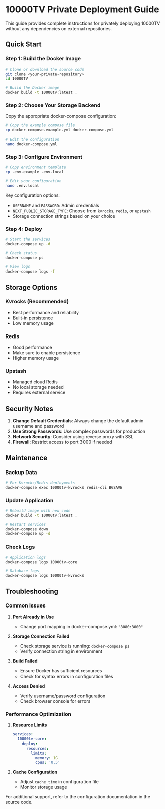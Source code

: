 # 10000TV Private Deployment Guide

This guide provides complete instructions for privately deploying 10000TV without any dependencies on external repositories.

## Quick Start

### Step 1: Build the Docker Image

```bash
# Clone or download the source code
git clone <your-private-repository>
cd 10000TV

# Build the Docker image
docker build -t 10000tv:latest .
```

### Step 2: Choose Your Storage Backend

Copy the appropriate docker-compose configuration:

```bash
# Copy the example compose file
cp docker-compose.example.yml docker-compose.yml

# Edit the configuration
nano docker-compose.yml
```

### Step 3: Configure Environment

```bash
# Copy environment template
cp .env.example .env.local

# Edit your configuration
nano .env.local
```

Key configuration options:
- `USERNAME` and `PASSWORD`: Admin credentials
- `NEXT_PUBLIC_STORAGE_TYPE`: Choose from `kvrocks`, `redis`, or `upstash`
- Storage connection strings based on your choice

### Step 4: Deploy

```bash
# Start the services
docker-compose up -d

# Check status
docker-compose ps

# View logs
docker-compose logs -f
```

## Storage Options

### Kvrocks (Recommended)
- Best performance and reliability
- Built-in persistence
- Low memory usage

### Redis
- Good performance
- Make sure to enable persistence
- Higher memory usage

### Upstash
- Managed cloud Redis
- No local storage needed
- Requires external service

## Security Notes

1. **Change Default Credentials**: Always change the default admin username and password
2. **Use Strong Passwords**: Use complex passwords for production
3. **Network Security**: Consider using reverse proxy with SSL
4. **Firewall**: Restrict access to port 3000 if needed

## Maintenance

### Backup Data
```bash
# For Kvrocks/Redis deployments
docker-compose exec 10000tv-kvrocks redis-cli BGSAVE
```

### Update Application
```bash
# Rebuild image with new code
docker build -t 10000tv:latest .

# Restart services
docker-compose down
docker-compose up -d
```

### Check Logs
```bash
# Application logs
docker-compose logs 10000tv-core

# Database logs  
docker-compose logs 10000tv-kvrocks
```

## Troubleshooting

### Common Issues

1. **Port Already in Use**
   - Change port mapping in docker-compose.yml: `"8080:3000"`

2. **Storage Connection Failed**
   - Check storage service is running: `docker-compose ps`
   - Verify connection string in environment

3. **Build Failed**
   - Ensure Docker has sufficient resources
   - Check for syntax errors in configuration files

4. **Access Denied**
   - Verify username/password configuration
   - Check browser console for errors

### Performance Optimization

1. **Resource Limits**
   ```yaml
   services:
     10000tv-core:
       deploy:
         resources:
           limits:
             memory: 1G
             cpus: '0.5'
   ```

2. **Cache Configuration**
   - Adjust `cache_time` in configuration file
   - Monitor storage usage

For additional support, refer to the configuration documentation in the source code.